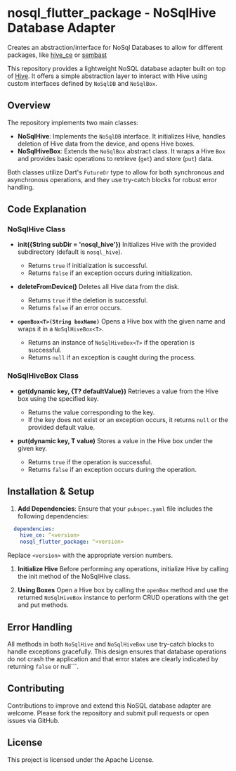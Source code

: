 # nosql_flutter_package - NoSqlHive Database Adapter

Creates an abstraction/interface for NoSql Databases to allow for different packages, like [hive_ce][1] or [sembast][2]

[1]: https://pub.dev/packages/hive_ce "pub.dev"
[2]: https://pub.dev/packages/sembast "pub.dev"

This repository provides a lightweight NoSQL database adapter built on top of [Hive](https://docs.hivedb.dev/). It offers a simple abstraction layer to interact with Hive using custom interfaces defined by `NoSqlDB` and `NoSqlBox`.

## Overview

The repository implements two main classes:

- **NoSqlHive**: Implements the `NoSqlDB` interface. It initializes Hive, handles deletion of Hive data from the device, and opens Hive boxes.
- **NoSqlHiveBox**: Extends the `NoSqlBox` abstract class. It wraps a Hive `Box` and provides basic operations to retrieve (`get`) and store (`put`) data.

Both classes utilize Dart's `FutureOr` type to allow for both synchronous and asynchronous operations, and they use try-catch blocks for robust error handling.

## Code Explanation

### NoSqlHive Class

- **init({String subDir = 'nosql_hive'})**
  Initializes Hive with the provided subdirectory (default is `nosql_hive`).
  - Returns `true` if initialization is successful.
  - Returns `false` if an exception occurs during initialization.

- **deleteFromDevice()**
  Deletes all Hive data from the disk.
  - Returns `true` if the deletion is successful.
  - Returns `false` if an error occurs.

- **`openBox<T>(String boxName)`**
  Opens a Hive box with the given name and wraps it in a `NoSqlHiveBox<T>`.
  - Returns an instance of `NoSqlHiveBox<T>` if the operation is successful.
  - Returns `null` if an exception is caught during the process.

### NoSqlHiveBox Class

- **get(dynamic key, {T? defaultValue})**
  Retrieves a value from the Hive box using the specified key.
  - Returns the value corresponding to the key.
  - If the key does not exist or an exception occurs, it returns `null` or the provided default value.

- **put(dynamic key, T value)**
  Stores a value in the Hive box under the given key.
  - Returns `true` if the operation is successful.
  - Returns `false` if an exception occurs during the operation.

## Installation & Setup

1. **Add Dependencies**:
  Ensure that your `pubspec.yaml` file includes the following dependencies:

```yaml
  dependencies:
    hive_ce: ^<version>
    nosql_flutter_package: ^<version>
```

Replace `<version>` with the appropriate version numbers.

1. **Initialize Hive**
  Before performing any operations, initialize Hive by calling the init method of the NoSqlHive class.

1. **Using Boxes**
  Open a Hive box by calling the ```openBox``` method and use the returned ```NoSqlHiveBox``` instance to perform CRUD operations with the get and put methods.

## Error Handling

All methods in both ```NoSqlHive``` and ```NoSqlHiveBox``` use try-catch blocks to handle exceptions gracefully. This design ensures that database operations do not crash the application and that error states are clearly indicated by returning ```false``` or null```.

## Contributing

Contributions to improve and extend this NoSQL database adapter are welcome. Please fork the repository and submit pull requests or open issues via GitHub.

## License

This project is licensed under the Apache License.
